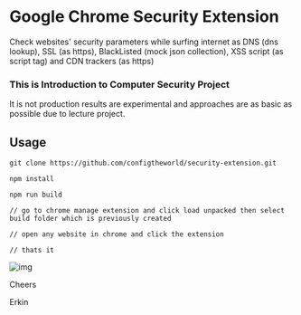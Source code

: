 # Google Chrome Security Extension

Check websites' security parameters while surfing internet as DNS (dns lookup), SSL (as https), BlackListed (mock json collection), XSS script (as script tag) and CDN trackers (as https)

### This is Introduction to Computer Security Project

It is not production results are experimental and approaches are as basic as possible due to lecture project.

## Usage

```
git clone https://github.com/configtheworld/security-extension.git

npm install

npm run build

// go to chrome manage extension and click load unpacked then select build folder which is previously created

// open any website in chrome and click the extension

// thats it

```

![img](https://github.com/configtheworld/security-extension/readmeimg.png?raw=true)

Cheers

Erkin
